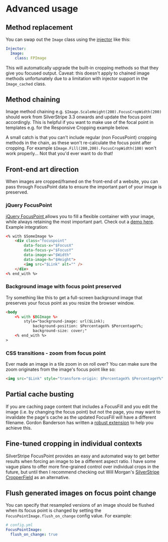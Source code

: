 # Advanced usage

## Method replacement

You can swap out the `Image` class using the [injector](https://docs.silverstripe.org/en/developer_guides/extending/injector/) like this:

```yml
Injector:
  Image:
    class: FPImage
```

This will automatically upgrade the built-in cropping methods so that they give you focused output. Caveat: this doesn't apply to chained image methods unfortunately due to a limitation with injector support in the `Image_cached` class.

## Method chaining

Image method chaining e.g. `$Image.ScaleHeight(200).FocusCropWidth(200)` should work from SilverStripe 3.3 onwards and update the focus point accordingly. This is helpful if you want to make use of the focal point in templates e.g. for the Responsive Cropping example below.

A small catch is that you can't include regular (non FocusPoint) cropping methods in the chain, as these won't re-calculate the focus point after cropping. For example `$Image.Fill(200,200).FocusCropWidth(100)` won't work properly... Not that you'd ever want to do that!

## Front-end art direction

When images are cropped/framed on the front-end of a website, you can pass through FocusPoint data to ensure the important part of your image is preserved.

### jQuery FocusPoint
[jQuery FocusPoint ](https://github.com/jonom/jquery-focuspoint) allows you to fill a flexible container with your image, while always retaining the most important part. Check out a [demo here](http://jonom.github.io/jquery-focuspoint/demos/grid/lizard.html). Example integration:

```html
<% with $SomeImage %>
	<div class="focuspoint"
		data-focus-x="$FocusX"
		data-focus-y="$FocusY"
		data-image-w="$Width"
		data-image-h="$Height">
		<img src="$Link" alt="" />
	</div>
<% end_with %>
```

### Background image with focus point preserved

Try something like this to get a full-screen background image that preserves your focus point as you resize the browser window.

```html
<body
	<% with $BGImage %>
		style="background-image: url($Link);
			background-position: $PercentageX% $PercentageY%;
			background-size: cover;"
	<% end_with %>
>
```

### CSS transitions - zoom from focus point

Ever made an image in a tile zoom in on roll over? You can make sure the zoom originates from the image's focus point like so:

```html
<img src="$Link" style="transform-origin: $PercentageX% $PercentageY%" />
```

## Partial cache busting

If you are caching page content that includes a FocusFill and you edit the image (i.e. by changing the focus point) but not the page, you may want to invalidate the page's cache as the updated FocusFill will have a different filename. Gordon Banderson has written a [robust extension](https://github.com/gordonbanderson/weboftalent-imageeditpartialcachebust) to help you achieve this.

## Fine-tuned cropping in individual contexts

SilverStripe FocusPoint provides an easy and automated way to get better results when forcing an image to be a different aspect ratio. I have some vague plans to offer more fine-grained control over individual crops in the future, but until then I recommend checking out Will Morgan's [SilverStripe CropperField](https://github.com/willmorgan/silverstripe-cropperfield) as an alternative.

## Flush generated images on focus point change

You can specify that resampled versions of an image should be flushed when its focus point is changed by setting the `FocusPointImage.flush_on_change` config value. For example:

```yml
# config.yml
FocusPointImage:
  flush_on_change: true
```

